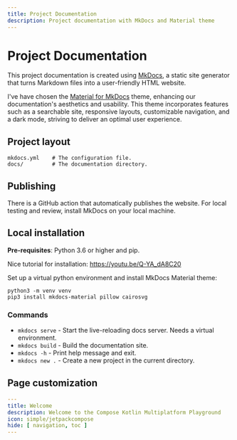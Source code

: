 ```yaml
---
title: Project Documentation
description: Project documentation with MkDocs and Material theme
---
```


# Project Documentation

This project documentation is created using [MkDocs](https://www.mkdocs.org/), a static site generator that turns Markdown files into a
user-friendly HTML website.

I've have chosen the [Material for MkDocs](https://squidfunk.github.io/mkdocs-material/) theme, enhancing our documentation's aesthetics and
usability. This theme incorporates features such as a searchable site, responsive layouts, customizable navigation, and a dark mode,
striving to deliver an optimal user experience.

## Project layout

```
mkdocs.yml    # The configuration file.
docs/         # The documentation directory.
```

## Publishing

There is a GitHub action that automatically publishes the website. For local testing and review, install MkDocs on your local machine.

## Local installation

**Pre-requisites**: Python 3.6 or higher and pip.

Nice tutorial for installation: <https://youtu.be/Q-YA_dA8C20>

Set up a virtual python environment and install MkDocs Material theme:

```shell
python3 -m venv venv
pip3 install mkdocs-material pillow cairosvg

```

### Commands

* `mkdocs serve` - Start the live-reloading docs server. Needs a virtual environment.
* `mkdocs build` - Build the documentation site.
* `mkdocs -h` - Print help message and exit.
* `mkdocs new .` - Create a new project in the current directory.

## Page customization

```yaml
---
title: Welcome
description: Welcome to the Compose Kotlin Multiplatform Playground
icon: simple/jetpackcompose
hide: [ navigation, toc ]
---
```
